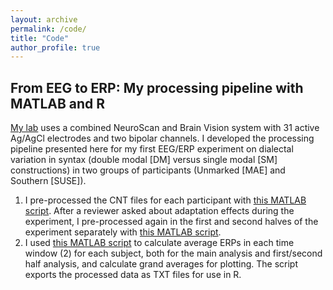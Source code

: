 ```yaml
---
layout: archive
permalink: /code/
title: "Code"
author_profile: true
---
```


## From EEG to ERP: My processing pipeline with MATLAB and R

[My lab](https://sites.psu.edu/bildlab/) uses a combined NeuroScan and Brain Vision system with 31 active Ag/AgCl electrodes and two bipolar channels. I developed the processing pipeline presented here for my first EEG/ERP experiment on dialectal variation in syntax (double modal [DM] versus single modal [SM] constructions) in two groups of participants (Unmarked [MAE] and Southern [SUSE]).

1. I pre-processed the CNT files for each participant with [this MATLAB script](https://github.com/hollzzar/eeg-data-scripts/blob/master/DM_process.m). After a reviewer asked about adaptation effects during the experiment, I pre-processed again in the first and second halves of the experiment separately with [this MATLAB script](https://github.com/hollzzar/eeg-data-scripts/blob/master/DM_process_half.m).
2. I used [this MATLAB script](https://github.com/hollzzar/eeg-data-scripts/blob/master/DM_analysis.m) to calculate average ERPs in each time window (2) for each subject, both for the main analysis and first/second half analysis, and calculate grand averages for plotting. The script exports the processed data as TXT files for use in R.
